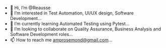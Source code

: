 - 👋 Hi, I’m @Reausse
- 👀 I’m interested in Test Automation, UI/UX design, Software Development...
- 🌱 I’m currently learning Automated Testing using Pytest...
- 💞️ I’m looking to collaborate on Quality Assurance, Business Analysis and Software Development roles...
- 📫 How to reach me amprosemond@gmail.com...


